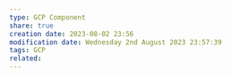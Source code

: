 ```yaml
---
type: GCP Component 
share: true
creation date: 2023-08-02 23:56
modification date: Wednesday 2nd August 2023 23:57:39
tags: GCP
related:
---
```



